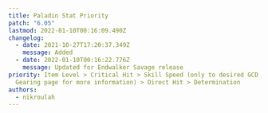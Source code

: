 ```yaml
---
title: Paladin Stat Priority
patch: "6.05"
lastmod: 2022-01-10T00:16:09.490Z
changelog:
  - date: 2021-10-27T17:20:37.349Z
    message: Added
  - date: 2022-01-10T00:16:22.776Z
    message: Updated for Endwalker Savage release
priority: Item Level > Critical Hit > Skill Speed (only to desired GCD, see
  Gearing page for more information) > Direct Hit > Determination
authors:
  - nikroulah
---
```

